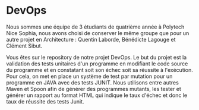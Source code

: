 # DevOps

Nous sommes une équipe de 3 étudiants de quatrième année à Polytech Nice Sophia, nous avons choisi de conserver le même groupe que pour un autre projet en Architecture : Quentin Laborde, Bénédicte Lagouge et Clément Sibut.

Vous êtes sur le repository de notre projet DevOps. Le but du projet est la validation des tests unitaires d'un programme en modifiant le code source du programme et en constatant soit son échec soit sa réussite à l'exécution. 
Pour cela, on met en place un système de test par mutation pour un programme en JAVA avec des tests JUNIT. Nous utilisons entre autres Maven et Spoon afin de générer des programmes mutants, les tester et générer un rapport au format HTML qui indique le taux d'échec et donc le taux de réussite des tests Junit.
